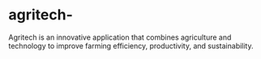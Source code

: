 # agritech-
Agritech is an innovative application that combines agriculture and technology to improve farming efficiency, productivity, and sustainability.
